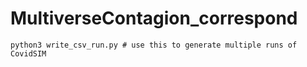 # MultiverseContagion_correspond

```
python3 write_csv_run.py # use this to generate multiple runs of CovidSIM
```
